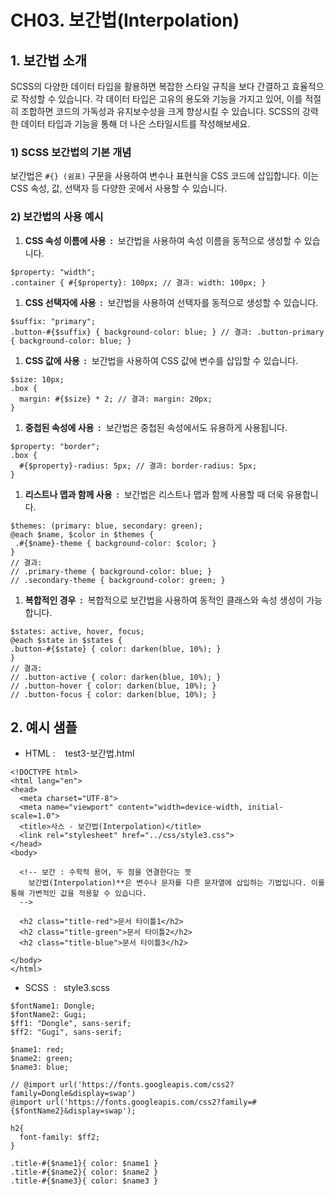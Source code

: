 # CH03. 보간법(Interpolation)

  

  

## 1\. 보간법 소개

SCSS의 다양한 데이터 타입을 활용하면 복잡한 스타일 규칙을 보다 간결하고 효율적으로 작성할 수 있습니다. 각 데이터 타입은 고유의 용도와 기능을 가지고 있어, 이를 적절히 조합하면 코드의 가독성과 유지보수성을 크게 향상시킬 수 있습니다. SCSS의 강력한 데이터 타입과 기능을 통해 더 나은 스타일시트를 작성해보세요.

  

  

### 1) SCSS 보간법의 기본 개념

보간법은 `#{} (쉼표)` 구문을 사용하여 변수나 표현식을 CSS 코드에 삽입합니다. 이는 CSS 속성, 값, 선택자 등 다양한 곳에서 사용할 수 있습니다.

  

  

### 2) 보간법의 사용 예시

  

1. **CSS 속성 이름에 사용  :**  보간법을 사용하여 속성 이름을 동적으로 생성할 수 있습니다.

```
$property: "width"; 
.container { #{$property}: 100px; // 결과: width: 100px; }
```

1. **CSS 선택자에 사용  :**  보간법을 사용하여 선택자를 동적으로 생성할 수 있습니다.

```
$suffix: "primary"; 
.button-#{$suffix} { background-color: blue; } // 결과: .button-primary { background-color: blue; }
```

1. **CSS 값에 사용  :**  보간법을 사용하여 CSS 값에 변수를 삽입할 수 있습니다.

```
$size: 10px; 
.box { 
  margin: #{$size} * 2; // 결과: margin: 20px; 
}
```

1. **중첩된 속성에 사용  :**  보간법은 중첩된 속성에서도 유용하게 사용됩니다.

```
$property: "border"; 
.box { 
  #{$property}-radius: 5px; // 결과: border-radius: 5px; 
}
```

1. **리스트나 맵과 함께 사용  :**  보간법은 리스트나 맵과 함께 사용할 때 더욱 유용합니다.

```
$themes: (primary: blue, secondary: green); 
@each $name, $color in $themes { 
 .#{$name}-theme { background-color: $color; } 
} 
// 결과: 
// .primary-theme { background-color: blue; } 
// .secondary-theme { background-color: green; }
```

1. **복합적인 경우  :**  복합적으로 보간법을 사용하여 동적인 클래스와 속성 생성이 가능합니다.

```
$states: active, hover, focus; 
@each $state in $states { 
.button-#{$state} { color: darken(blue, 10%); } 
} 
// 결과: 
// .button-active { color: darken(blue, 10%); } 
// .button-hover { color: darken(blue, 10%); } 
// .button-focus { color: darken(blue, 10%); }
```

###   

###   

## 2\. 예시 샘플

  

- HTML :    test3-보간법.html

```
<!DOCTYPE html>
<html lang="en">
<head>
  <meta charset="UTF-8">
  <meta name="viewport" content="width=device-width, initial-scale=1.0">
  <title>사스 - 보간법(Interpolation)</title>
  <link rel="stylesheet" href="../css/style3.css">
</head>
<body>
  
  <!-- 보간 : 수학적 용어, 두 점을 연결한다는 뜻
    보간법(Interpolation)**은 변수나 문자를 다른 문자열에 삽입하는 기법입니다. 이를 통해 가변적인 값을 적용할 수 있습니다.
  -->

  <h2 class="title-red">문서 타이틀1</h2>
  <h2 class="title-green">문서 타이틀2</h2>
  <h2 class="title-blue">문서 타이틀3</h2>

</body>
</html>
```

  

- SCSS  :   style3.scss

```
$fontName1: Dongle;
$fontName2: Gugi;
$ff1: "Dongle", sans-serif;
$ff2: "Gugi", sans-serif;

$name1: red;
$name2: green;
$name3: blue;

// @import url('https://fonts.googleapis.com/css2?family=Dongle&display=swap')
@import url('https://fonts.googleapis.com/css2?family=#{$fontName2}&display=swap');

h2{
  font-family: $ff2;
}

.title-#{$name1}{ color: $name1 }
.title-#{$name2}{ color: $name2 }
.title-#{$name3}{ color: $name3 }
```